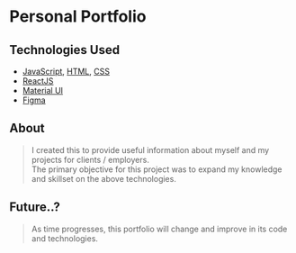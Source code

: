 # Personal Portfolio
## Technologies Used
- [JavaScript](https://en.wikipedia.org/wiki/JavaScript), [HTML](https://en.wikipedia.org/wiki/HTML), [CSS](https://en.wikipedia.org/wiki/CSS)
- [ReactJS](https://react.dev/)
- [Material UI](https://mui.com/)
- [Figma](https://www.figma.com/files/recent?fuid=1243216123501650839)

## About
> I created this to provide useful information about myself and my projects for clients / employers.<br>
> The primary objective for this project was to expand my knowledge and skillset on the above technologies.<br>

## Future..?
> As time progresses, this portfolio will change and improve in its code and technologies.
